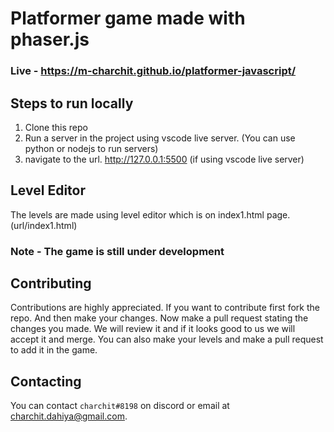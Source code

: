 # Platformer game made with phaser.js
### Live - https://m-charchit.github.io/platformer-javascript/

## Steps to run locally
1. Clone this repo
2. Run a server in the project using vscode live server. (You can use python or nodejs to run servers)
3. navigate to the url. http://127.0.0.1:5500 (if using vscode live server)

## Level Editor
The levels are made using level editor which is on index1.html page.(url/index1.html)

### Note - The game is still under development

## Contributing
Contributions are highly appreciated. If you want to contribute first fork the repo. And then make your changes. Now make a pull request stating the changes you made. We will review it and if it looks good to us we will accept it and merge. 
You can also make your levels and make a pull request to add it in the game.

## Contacting
You can contact `charchit#8198` on discord or email at charchit.dahiya@gmail.com.

